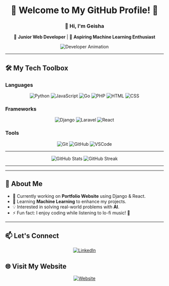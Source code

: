 <div align="center">
  
  # 🌟 Welcome to My GitHub Profile! 🌟
  
  ### 👋 Hi, I'm **Geisha**  
  🚀 **Junior Web Developer** | 🌱 **Aspiring Machine Learning Enthusiast**  
  
  ![Developer Animation](https://raw.githubusercontent.com/abhisheknaiidu/abhisheknaiidu/master/code.gif)  
</div>

---

## 🛠️ My Tech Toolbox  
### **Languages**  
<p align="center">
  <img src="https://img.shields.io/badge/Python-3776AB?style=for-the-badge&logo=python&logoColor=white" alt="Python"/>
  <img src="https://img.shields.io/badge/JavaScript-F7DF1E?style=for-the-badge&logo=javascript&logoColor=black" alt="JavaScript"/>
  <img src="https://img.shields.io/badge/Go-00ADD8?style=for-the-badge&logo=go&logoColor=white" alt="Go"/>
  <img src="https://img.shields.io/badge/PHP-777BB4?style=for-the-badge&logo=php&logoColor=white" alt="PHP"/>
  <img src="https://img.shields.io/badge/HTML5-E34F26?style=for-the-badge&logo=html5&logoColor=white" alt="HTML"/>
  <img src="https://img.shields.io/badge/CSS3-1572B6?style=for-the-badge&logo=css3&logoColor=white" alt="CSS"/>
</p>

### **Frameworks**  
<p align="center">
  <img src="https://img.shields.io/badge/Django-092E20?style=for-the-badge&logo=django&logoColor=white" alt="Django"/>
  <img src="https://img.shields.io/badge/Laravel-FF2D20?style=for-the-badge&logo=laravel&logoColor=white" alt="Laravel"/>
  <img src="https://img.shields.io/badge/React-61DAFB?style=for-the-badge&logo=react&logoColor=black" alt="React"/>
</p>

### **Tools**  
<p align="center">
  <img src="https://img.shields.io/badge/Git-F05032?style=for-the-badge&logo=git&logoColor=white" alt="Git"/>
  <img src="https://img.shields.io/badge/GitHub-181717?style=for-the-badge&logo=github&logoColor=white" alt="GitHub"/>
  <img src="https://img.shields.io/badge/Visual_Studio_Code-0078D4?style=for-the-badge&logo=visual-studio-code&logoColor=white" alt="VSCode"/>
</p>

---

<div align="center">
  <img src="https://github-readme-stats.vercel.app/api?username=GesaXB&show_icons=true&theme=radical" alt="GitHub Stats"/>
  <img src="https://github-readme-streak-stats.herokuapp.com/?user=GesaXB&theme=radical" alt="GitHub Streak"/>
</div>

---

---

## 🚀 About Me  
- 🔭 Currently working on **Portfolio Website** using Django & React.  
- 🌱 Learning **Machine Learning** to enhance my projects.  
- 💡 Interested in solving real-world problems with **AI**.  
- ⚡ Fun fact: I enjoy coding while listening to lo-fi music! 🎵  

---

## 📫 Let's Connect  
<p align="center">
  <a href="https://www.linkedin.com/in/geisha-lutfan-waldhani-284128304/" target="_blank">
    <img src="https://img.shields.io/badge/LinkedIn-%230077B5.svg?style=for-the-badge&logo=linkedin&logoColor=white" alt="LinkedIn"/>
  </a>
</p>

## 🌐 Visit My Website  
<p align="center">
  <a href="https://gesaportofolioo.up.railway.app/" target="_blank">
    <img src="https://img.shields.io/badge/Website-%23000000.svg?style=for-the-badge&logo=google-chrome&logoColor=white" alt="Website"/>
  </a>
</p>
